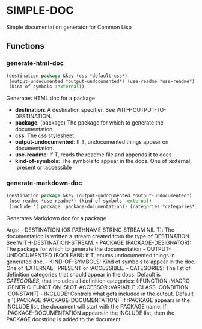 # SIMPLE-DOC

Simple documentation generator for Common Lisp

## Functions
### generate-html-doc

```lisp
(destination package &key (css *default-css*)
 (output-undocumented *output-undocumented*) (use-readme *use-readme*)
 (kind-of-symbols :external))
```

Generates HTML doc for a package

- **destination**: A destination specifier. See WITH-OUTPUT-TO-DESTINATION.
- **package**: (package) The package for which to generate the documentation
- **css**: The css stylesheet.
- **output-undocumented**: If T, undocumented things appear on documentation.
- **use-readme**: If T, reads the readme file and appends it to docs
- **kind-of-symbols**: The symbols to appear in the docs. One of :external, :present or :accessible



### generate-markdown-doc

```lisp
(destination package &key (output-undocumented *output-undocumented*)
 (use-readme *use-readme*) (kind-of-symbols :external)
 (include '(:package :package-documentation)) (categories *categories*))
```

Generates Markdown doc for a package



Args: - DESTINATION (OR PATHNAME STRING STREAM NIL T): The documentation is written a stream created from the type of DESTINATION. See WITH-DESTINATION-STREAM.
         - PACKAGE (PACKAGE-DESIGNATOR): The package for which to generate the documentation
         - OUTPUT-UNDOCUMENTED (BOOLEAN): If T, enums undocumented things in generated doc.
         - KIND-OF-SYMBOLS: Kind of symbols to appear in the doc. One of :EXTERNAL, :PRESENT or :ACCESSIBLE.
         - CATEGORIES: The list of definition categories that should appear in the docs. Default is *CATEGORIES*, that includes all definition categories: (:FUNCTION :MACRO :GENERIC-FUNCTION :SLOT-ACCESSOR :VARIABLE :CLASS :CONDITION
 :CONSTANT)
         - INCLUDE: Controls what gets included in the output. Default is '(:PACKAGE :PACKAGE-DOCUMENTATION). If :PACKAGE appears in the INCLUDE list, the document will start with the PACKAGE name. If :PACKAGE-DOCUMENTATION appears in the INCLUDE list, then the PACKAGE docstring is added to the document.
